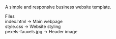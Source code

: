 A simple and responsive business website template.  

Files  
index.html → Main webpage  
style.css → Website styling  
pexels-fauxels.jpg → Header image
